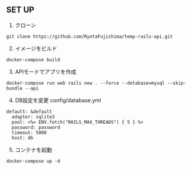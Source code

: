 ## SET UP
1. クローン

```
git clone https://github.com/RyotaFujishima/temp-rails-api.git
```

2. イメージをビルド

```
docker-compose build
```

3. APIモードでアプリを作成

```
docker-compose run web rails new . --force --detabase=mysql --skip-bundle --api
```

4. DB設定を変更
config/database.yml

```
default: &default
  adapter: sqlite3
  pool: <%= ENV.fetch("RAILS_MAX_THREADS") { 5 } %>
  password: password
  timeout: 5000
  host: db
```

5. コンテナを起動

```
docker-compose up -d
```